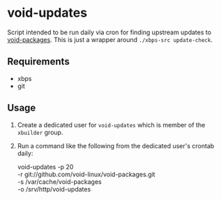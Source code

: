 void-updates
============

Script intended to be run daily via cron for finding upstream updates
to [void-packages][]. This is just a wrapper around `./xbps-src update-check`.

Requirements
------------

* xbps
* git

Usage
-----

1. Create a dedicated user for `void-updates` which is member of the
   `xbuilder` group.
2. Run a command like the following from the dedicated user's crontab
   daily:

    void-updates -p 20 \
      -r git://github.com/void-linux/void-packages.git \
      -s /var/cache/void-packages \
      -o /srv/http/void-updates

[void-packages]: https://github.com/void-linux/void-packages
